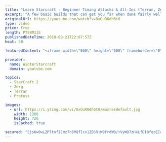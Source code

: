 ```yaml
---
title: "Learn Starcraft - Beginner Timing Attacks & All-Ins (Terran, Zerg & Protoss)"
excerpt: "A few basic builds that can get you far when done fairly well. Also important is how not to overextend and lose everything."
originalUrl: https://youtube.com/watch?v=8xOuROdh6t0
type: video
price: Free
length: PT58M11S
publishedDateTime: 2018-09-21T22:07:57Z
heat: 50

featuredContent: "<iframe width=\"800\" height=\"500\" frameborder=\"0\" src=\"https://www.youtube.com/embed/8xOuROdh6t0\" allow=\"accelerometer; autoplay; encrypted-media; gyroscope; picture-in-picture\" allowfullscreen></iframe>"

provider:
  name: WinterStarcraft
  domain: youtube.com

topics:
  - StarCraft 2
  - Zerg
  - Terran
  - Protoss

images:
  - url: https://i.ytimg.com/vi/8xOuROdh6t0/maxresdefault.jpg
    width: 1280
    height: 720
    isCached: true

secured: "EjsOw8wLZPltofIEmz7h5MQflcx1ZBSR+W9FrdW0/+VyWD7zH4LfDI8fqoEI4gXYBBzN9B7t99QjD+A77meAfQo7Nfhvd1R6iye7+fUQBV1FxO8ieutNX6lj5q7NxHzJElHLzP4kXj477mDh7y1OyburTfqGdgxKeoOlv6qjARx9JubqTP5O0x/anax7t3tKUuOKGIcKF4hTB9LEWLAuTv5kJN/ANJ8MrkZbubGrhW+rUQTizwFEeuNlEVUYoCSMsBX12Zb8yxLKBljOD3UwpBse+w79+hRBy1nrZRqVM8rO64lFyFuKwV0b7V3QAnGeCgMVRDgPVVK3NBhIJe+UKGl4uJMbwpv6vm4GZu/IgonqN+axTnH0jQM57ZgKom48s/Lngw0me9XqZ6dqnmbTyrgt7kawIa/p2MUBIwC8dCo=;XuMU2hOWIIUKYTC67v1ZNQ=="
---
```


